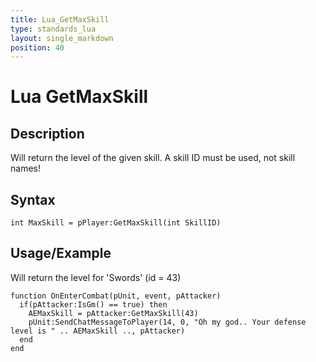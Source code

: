 ```yaml
---
title: Lua_GetMaxSkill
type: standards_lua
layout: single_markdown
position: 40
---
```


# Lua GetMaxSkill

## Description

Will return the level of the given skill. A skill ID must be used, not skill names!

## Syntax

```
int MaxSkill = pPlayer:GetMaxSkill(int SkillID)
```

## Usage/Example

Will return the level for 'Swords' (id = 43)

```
function OnEnterCombat(pUnit, event, pAttacker)
  if(pAttacker:IsGm() == true) then
    AEMaxSkill = pAttacker:GetMaxSkill(43)
    pUnit:SendChatMessageToPlayer(14, 0, "Oh my god.. Your defense level is " .. AEMaxSkill .., pAttacker)
  end
end
```
